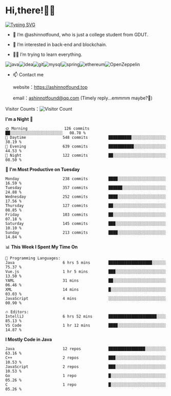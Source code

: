 # Hi,there!👨‍🔧
[![Typing SVG](https://readme-typing-svg.herokuapp.com?font=Fira+Code&pause=1000&width=435&lines=Welcome%2C+this+is+ashinnotfound%F0%9F%98%81+)](https://git.io/typing-svg)

- 👋 I’m @ashinnotfound, who is just a college student from GDUT.

- 👀 I’m interested in back-end and blockchain.

- 👨‍🔧 I’m trying to learn everything.

![java](https://img.shields.io/badge/Java-ED8B00?style=for-the-badge&logo=openjdk&logoColor=white)![idea](https://img.shields.io/badge/IntelliJ_IDEA-000000.svg?style=for-the-badge&logo=intellij-idea&logoColor=white
)![git](https://img.shields.io/badge/GIT-E44C30?style=for-the-badge&logo=git&logoColor=white
)![mysql](https://img.shields.io/badge/MySQL-005C84?style=for-the-badge&logo=mysql&logoColor=white)![spring](https://img.shields.io/badge/Spring-6DB33F?style=for-the-badge&logo=spring&logoColor=white)![ethereum](https://img.shields.io/badge/Ethereum-3C3C3D?style=for-the-badge&logo=Ethereum&logoColor=white)![OpenZeppelin](https://img.shields.io/badge/OpenZeppelin-4E5EE4?logo=openzeppelin&logoColor=fff&style=for-the-badge)


- 📫 Contact me
    
    website：https://ashinnotfound.top
    
    email：ashinnotfound@qq.com (Timely reply...emmmm maybe?🤪)

​Visitor Counts：![Visitor Count](https://profile-counter.glitch.me/ashinnotfound/count.svg)

<!--START_SECTION:waka-->
**I'm a Night 🦉** 

```text
🌞 Morning                126 commits         ██░░░░░░░░░░░░░░░░░░░░░░░   08.78 % 
🌆 Daytime                548 commits         ██████████░░░░░░░░░░░░░░░   38.19 % 
🌃 Evening                639 commits         ███████████░░░░░░░░░░░░░░   44.53 % 
🌙 Night                  122 commits         ██░░░░░░░░░░░░░░░░░░░░░░░   08.50 % 
```
📅 **I'm Most Productive on Tuesday** 

```text
Monday                   238 commits         ████░░░░░░░░░░░░░░░░░░░░░   16.59 % 
Tuesday                  357 commits         ██████░░░░░░░░░░░░░░░░░░░   24.88 % 
Wednesday                252 commits         ████░░░░░░░░░░░░░░░░░░░░░   17.56 % 
Thursday                 127 commits         ██░░░░░░░░░░░░░░░░░░░░░░░   08.85 % 
Friday                   103 commits         ██░░░░░░░░░░░░░░░░░░░░░░░   07.18 % 
Saturday                 145 commits         ███░░░░░░░░░░░░░░░░░░░░░░   10.10 % 
Sunday                   213 commits         ████░░░░░░░░░░░░░░░░░░░░░   14.84 % 
```


📊 **This Week I Spent My Time On** 

```text
💬 Programming Languages: 
Java                     6 hrs 5 mins        ███████████████████░░░░░░   75.37 % 
Vue.js                   1 hr 5 mins         ███░░░░░░░░░░░░░░░░░░░░░░   13.50 % 
YAML                     31 mins             ██░░░░░░░░░░░░░░░░░░░░░░░   06.46 % 
XML                      14 mins             █░░░░░░░░░░░░░░░░░░░░░░░░   03.03 % 
JavaScript               4 mins              ░░░░░░░░░░░░░░░░░░░░░░░░░   00.90 % 

🔥 Editors: 
IntelliJ                 6 hrs 52 mins       █████████████████████░░░░   85.13 % 
VS Code                  1 hr 12 mins        ████░░░░░░░░░░░░░░░░░░░░░   14.87 % 
```

**I Mostly Code in Java** 

```text
Java                     12 repos            ████████████████░░░░░░░░░   63.16 % 
C++                      2 repos             ███░░░░░░░░░░░░░░░░░░░░░░   10.53 % 
JavaScript               2 repos             ███░░░░░░░░░░░░░░░░░░░░░░   10.53 % 
Go                       1 repo              █░░░░░░░░░░░░░░░░░░░░░░░░   05.26 % 
C                        1 repo              █░░░░░░░░░░░░░░░░░░░░░░░░   05.26 % 
```




<!--END_SECTION:waka-->
